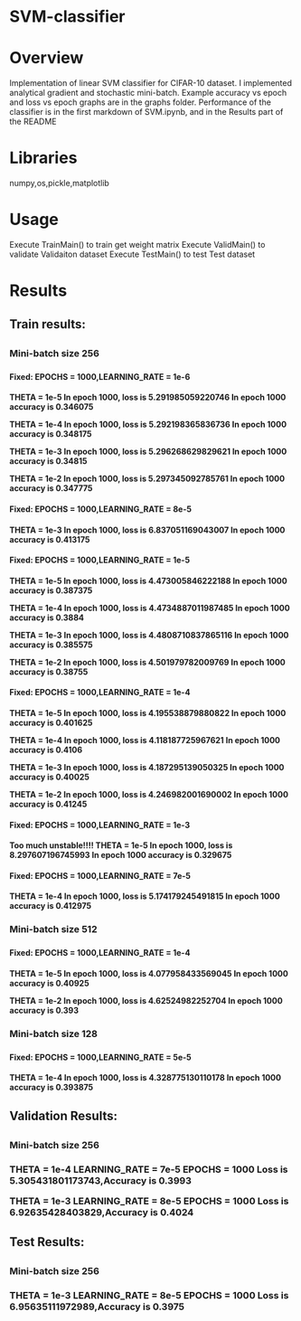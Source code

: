 # SVM-classifier

# Overview
Implementation of linear SVM classifier for CIFAR-10 dataset. I implemented analytical gradient and stochastic mini-batch.
Example accuracy vs epoch and loss vs epoch graphs are in the graphs folder.
Performance of the classifier is in the first markdown of SVM.ipynb, and in the Results part of the README

# Libraries
numpy,os,pickle,matplotlib

# Usage
Execute TrainMain() to train get weight matrix
Execute ValidMain() to validate Validaiton dataset
Execute TestMain() to test Test dataset

# Results
<h2>Train results:<h2>


<h3>Mini-batch size 256<h3>
<h4>Fixed: EPOCHS = 1000,LEARNING_RATE = 1e-6<h4>

THETA = 1e-5
In epoch 1000, loss is 5.291985059220746
In epoch 1000 accuracy is 0.346075

THETA = 1e-4
In epoch 1000, loss is 5.292198365836736
In epoch 1000 accuracy is 0.348175

THETA = 1e-3
In epoch 1000, loss is 5.296268629829621
In epoch 1000 accuracy is 0.34815

THETA = 1e-2
In epoch 1000, loss is 5.297345092785761
In epoch 1000 accuracy is 0.347775



<h4>Fixed: EPOCHS = 1000,LEARNING_RATE = 8e-5<h4>
THETA = 1e-3
In epoch 1000, loss is 6.837051169043007
In epoch 1000 accuracy is 0.413175



<h4>Fixed: EPOCHS = 1000,LEARNING_RATE = 1e-5<h4>

THETA = 1e-5
In epoch 1000, loss is 4.473005846222188
In epoch 1000 accuracy is 0.387375

THETA = 1e-4
In epoch 1000, loss is 4.4734887011987485
In epoch 1000 accuracy is 0.3884

THETA = 1e-3
In epoch 1000, loss is 4.4808710837865116
In epoch 1000 accuracy is 0.385575

THETA = 1e-2
In epoch 1000, loss is 4.501979782009769
In epoch 1000 accuracy is 0.38755



<h4>Fixed: EPOCHS = 1000,LEARNING_RATE = 1e-4<h4>

THETA = 1e-5
In epoch 1000, loss is 4.195538879880822
In epoch 1000 accuracy is 0.401625

THETA = 1e-4
In epoch 1000, loss is 4.118187725967621
In epoch 1000 accuracy is 0.4106

THETA = 1e-3
In epoch 1000, loss is 4.187295139050325
In epoch 1000 accuracy is 0.40025

THETA = 1e-2
In epoch 1000, loss is 4.246982001690002
In epoch 1000 accuracy is 0.41245



<h4>Fixed: EPOCHS = 1000,LEARNING_RATE = 1e-3<h4>

Too much unstable!!!!
THETA = 1e-5
In epoch 1000, loss is 8.297607196745993
In epoch 1000 accuracy is 0.329675

<h4>Fixed: EPOCHS = 1000,LEARNING_RATE = 7e-5<h4>
THETA = 1e-4
In epoch 1000, loss is 5.174179245491815
In epoch 1000 accuracy is 0.412975

<h3>Mini-batch size 512<h3>
<h4>Fixed: EPOCHS = 1000,LEARNING_RATE = 1e-4<h4>

THETA = 1e-5
In epoch 1000, loss is 4.077958433569045
In epoch 1000 accuracy is 0.40925

THETA = 1e-2
In epoch 1000, loss is 4.62524982252704
In epoch 1000 accuracy is 0.393

<h3>Mini-batch size 128<h3>
<h4>Fixed: EPOCHS = 1000,LEARNING_RATE = 5e-5<h4>

THETA = 1e-4
In epoch 1000, loss is 4.328775130110178
In epoch 1000 accuracy is 0.393875

<h2>Validation Results:<h2>
<h3>Mini-batch size 256<h3>
THETA = 1e-4
LEARNING_RATE = 7e-5
EPOCHS = 1000
Loss is 5.305431801173743,Accuracy is 0.3993

THETA = 1e-3
LEARNING_RATE = 8e-5
EPOCHS = 1000
Loss is 6.92635428403829,Accuracy is 0.4024



<h2>Test Results:<h2>
<h3>Mini-batch size 256<h3>
THETA = 1e-3
LEARNING_RATE = 8e-5
EPOCHS = 1000
Loss is 6.95635111972989,Accuracy is 0.3975

